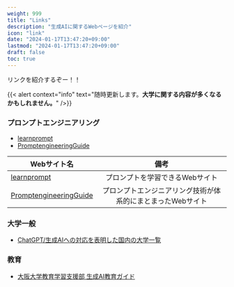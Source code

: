 ```yaml
---
weight: 999
title: "Links"
description: "生成AIに関するWebページを紹介"
icon: "link"
date: "2024-01-17T13:47:20+09:00"
lastmod: "2024-01-17T13:47:20+09:00"
draft: false
toc: true
---
```



リンクを紹介するぞー！！

{{< alert context="info" text="随時更新します。<strong>大学に関する内容が多くなるかもしれません。</strong>" />}}

### プロンプトエンジニアリング
-  [learnprompt](https://www.learnprompt.org/)
- [PromptengineeringGuide](https://www.promptingguide.ai/)

| Webサイト名                                              | 備考                                           |
|----------------------------------------------------------|:---------------------------------------------:|
| [learnprompt](https://www.learnprompt.org/)              | プロンプトを学習できるWebサイト               |
| [PromptengineeringGuide](https://www.promptingguide.ai/) | プロンプトエンジニアリング技術が体系的にまとまったWebサイト |




### 大学一般
- [ChatGPT/生成AIへの対応を表明した国内の大学一覧](https://note.com/pogohopper8/n/n3126b312f209)


### 教育
- [大阪大学教育学習支援部 生成AI教育ガイド](https://www.tlsc.osaka-u.ac.jp/project/generative_ai/)


